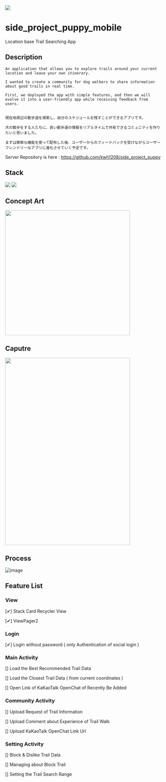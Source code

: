 <img src="https://img.shields.io/badge/ongoing-006600?style=for-the-badge&logo=ongoing&logoColor=white">

# side_project_puppy_mobile

Location base Trail Searching App

## Description

```
An application that allows you to explore trails around your current location and leave your own itinerary.

I wanted to create a community for dog walkers to share information about good trails in real time.

First, we deployed the app with simple features, and then we will evolve it into a user-friendly app while receiving feedback from users.


現在地周辺の散歩道を探索し、自分のスケジュールを残すことができるアプリです。

犬の散歩をする人たちに、良い散歩道の情報をリアルタイムで共有できるコミュニティを作りたいと思いました。

まずは簡単な機能を使って配布した後、ユーザーからのフィードバックを受けながらユーザーフレンドリーなアプリに進化させていく予定です。
```

Server Repository is here : https://github.com/kwh1208/side_project_puppy

## Stack
<img src="https://img.shields.io/badge/Kotlin-7F52FF?style=for-the-badge&logo=Kotlin&logoColor=white">
<img src="https://img.shields.io/badge/Spring-6DB33F?style=for-the-badge&logo=Spring&logoColor=white">


## Concept Art

<img src = "https://user-images.githubusercontent.com/108061510/227149072-93a51a1d-08df-49b9-88c2-65a7159fddc4.png" width="400" height="400">

## Caputre

<img src = "https://user-images.githubusercontent.com/108061510/227445147-f77c7be4-b129-4717-97a8-7f0d245b0792.gif" width="400" height="600">


## Process

![image](https://user-images.githubusercontent.com/108061510/227702302-d800c423-30b1-4884-bbf1-abe3af829967.png)


## Feature List

### View
[✔] Stack Card Recycler View

[✔] ViewPager2

### Login

[✔] Login without password ( only Authentication of social login )

### Main Activity

[] Load the Best Recommended Trail Data

[] Load the Closest Trail Data ( from current coordinates )

[] Open Link of KaKaoTalk OpenChat of Recently Be Added

### Community Activity

[] Upload Request of Trail Information

[] Upload Comment about Experience of Trail Walk

[] Upload KaKaoTalk OpenChat Link Url

### Setting Activity

[] Block & Dislike Trail Data

[] Managing about Block Trail

[] Setting the Trail Search Range

